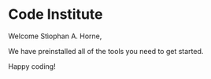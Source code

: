 # Code Institute

Welcome Stìophan A. Horne,

We have preinstalled all of the tools you need to get started.

Happy coding!